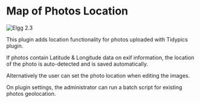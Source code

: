 Map of Photos Location
======================

![Elgg 2.3](https://img.shields.io/badge/Elgg-2.3-orange.svg?style=flat-square)

This plugin adds location functionality for photos uploaded with Tidypics plugin.

If photos contain Latitude & Longitude data on exif information, the location of the photo is auto-detected and is saved automatically.

Alternatively the user can set the photo location when editing the images.

On plugin settings, the administrator can run a batch script for existing photos geolocation.





